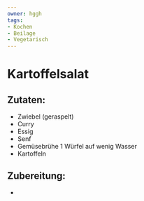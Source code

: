 ```yaml
---
owner: hggh
tags:
- Kochen
- Beilage
- Vegetarisch
---
```

Kartoffelsalat
==================================

Zutaten:
---------------
 * Zwiebel (geraspelt)
 * Curry
 * Essig
 * Senf
 * Gemüsebrühe 1 Würfel auf wenig Wasser
 * Kartoffeln



Zubereitung:
--------------

 -
